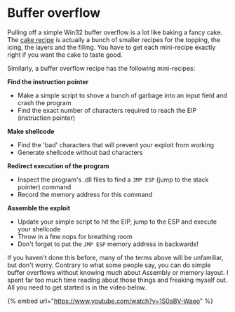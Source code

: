 # Buffer overflow

Pulling off a simple Win32 buffer overflow is a lot like baking a fancy cake. The [cake recipe](https://www.foodnetwork.ca/recipe/raspberry-mascarpone-black-forest-cake/15205/) is actually a bunch of smaller recipes for the topping, the icing, the layers and the filling. You have to get each mini-recipe exactly right if you want the cake to taste good.

Similarly, a buffer overflow recipe has the following mini-recipes:

**Find the instruction pointer**

* Make a simple script to shove a bunch of garbage into an input field and crash the program
* Find the exact number of characters required to reach the EIP \(instruction pointer\)

**Make shellcode**

* Find the 'bad' characters that will prevent your exploit from working
* Generate shellcode without bad characters

**Redirect execution of the program**

* Inspect the program's .dll files to find a `JMP ESP` \(jump to the stack pointer\) command
* Record the memory address for this command

**Assemble the exploit**

* Update your simple script to hit the EIP, jump to the ESP and execute your shellcode
* Throw in a few nops for breathing room
* Don't forget to put the `JMP ESP` memory address in backwards!

If you haven't done this before, many of the terms above will be unfamiliar, but don't worry. Contrary to what some people say, you can do simple buffer overflows without knowing much about Assembly or memory layout. I spent far too much time reading about those things and freaking myself out. All you need to get started is in the video below.

{% embed url="https://www.youtube.com/watch?v=1S0aBV-Waeo" %}

